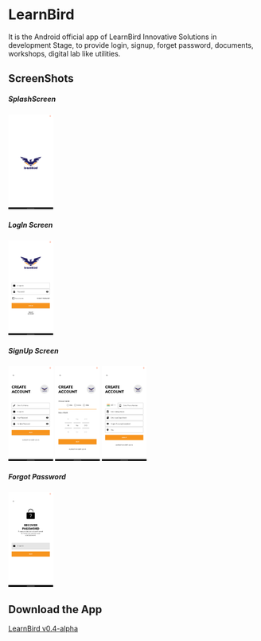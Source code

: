 # LearnBird
It is the Android official app of LearnBird Innovative Solutions in development Stage, to provide login, signup, forget password, documents, workshops, digital lab like utilities.
## ScreenShots
##### SplashScreen
<img src=https://github.com/subho57/LearnBird/blob/master/Screenshots/SplashScreen.png height="190px">

##### LogIn Screen
<img src=https://github.com/subho57/LearnBird/blob/master/Screenshots/LogIn.png height="190px">

##### SignUp Screen
<img src=https://github.com/subho57/LearnBird/blob/master/Screenshots/SignUp1.png height="190px">     <img src=https://github.com/subho57/LearnBird/blob/master/Screenshots/SignUp2.png height="190px">     <img src=https://github.com/subho57/LearnBird/blob/master/Screenshots/SignUp3.png height="190px">

##### Forgot Password
<img src=https://github.com/subho57/LearnBird/blob/master/Screenshots/ForgotPassword.png height="190px">

## Download the App
<a href=https://github.com/subho57/LearnBird/releases/download/v0.4/LearnBird.Login+Signup.apk>LearnBird v0.4-alpha</a>
